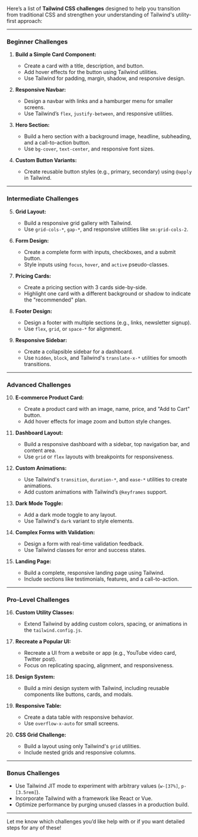 Here’s a list of **Tailwind CSS challenges** designed to help you transition from traditional CSS and strengthen your understanding of Tailwind's utility-first approach:

---

### **Beginner Challenges**

1. **Build a Simple Card Component:**

   - Create a card with a title, description, and button.
   - Add hover effects for the button using Tailwind utilities.
   - Use Tailwind for padding, margin, shadow, and responsive design.

2. **Responsive Navbar:**

   - Design a navbar with links and a hamburger menu for smaller screens.
   - Use Tailwind’s `flex`, `justify-between`, and responsive utilities.

3. **Hero Section:**

   - Build a hero section with a background image, headline, subheading, and a call-to-action button.
   - Use `bg-cover`, `text-center`, and responsive font sizes.

4. **Custom Button Variants:**
   - Create reusable button styles (e.g., primary, secondary) using `@apply` in Tailwind.

---

### **Intermediate Challenges**

5. **Grid Layout:**

   - Build a responsive grid gallery with Tailwind.
   - Use `grid-cols-*`, `gap-*`, and responsive utilities like `sm:grid-cols-2`.

6. **Form Design:**

   - Create a complete form with inputs, checkboxes, and a submit button.
   - Style inputs using `focus`, `hover`, and `active` pseudo-classes.

7. **Pricing Cards:**

   - Create a pricing section with 3 cards side-by-side.
   - Highlight one card with a different background or shadow to indicate the "recommended" plan.

8. **Footer Design:**

   - Design a footer with multiple sections (e.g., links, newsletter signup).
   - Use `flex`, `grid`, or `space-*` for alignment.

9. **Responsive Sidebar:**
   - Create a collapsible sidebar for a dashboard.
   - Use `hidden`, `block`, and Tailwind's `translate-x-*` utilities for smooth transitions.

---

### **Advanced Challenges**

10. **E-commerce Product Card:**

    - Create a product card with an image, name, price, and "Add to Cart" button.
    - Add hover effects for image zoom and button style changes.

11. **Dashboard Layout:**

    - Build a responsive dashboard with a sidebar, top navigation bar, and content area.
    - Use `grid` or `flex` layouts with breakpoints for responsiveness.

12. **Custom Animations:**

    - Use Tailwind's `transition`, `duration-*`, and `ease-*` utilities to create animations.
    - Add custom animations with Tailwind’s `@keyframes` support.

13. **Dark Mode Toggle:**

    - Add a dark mode toggle to any layout.
    - Use Tailwind's `dark` variant to style elements.

14. **Complex Forms with Validation:**

    - Design a form with real-time validation feedback.
    - Use Tailwind classes for error and success states.

15. **Landing Page:**
    - Build a complete, responsive landing page using Tailwind.
    - Include sections like testimonials, features, and a call-to-action.

---

### **Pro-Level Challenges**

16. **Custom Utility Classes:**

    - Extend Tailwind by adding custom colors, spacing, or animations in the `tailwind.config.js`.

17. **Recreate a Popular UI:**

    - Recreate a UI from a website or app (e.g., YouTube video card, Twitter post).
    - Focus on replicating spacing, alignment, and responsiveness.

18. **Design System:**

    - Build a mini design system with Tailwind, including reusable components like buttons, cards, and modals.

19. **Responsive Table:**

    - Create a data table with responsive behavior.
    - Use `overflow-x-auto` for small screens.

20. **CSS Grid Challenge:**
    - Build a layout using only Tailwind's `grid` utilities.
    - Include nested grids and responsive columns.

---

### **Bonus Challenges**

- Use Tailwind JIT mode to experiment with arbitrary values (`w-[37%]`, `p-[3.5rem]`).
- Incorporate Tailwind with a framework like React or Vue.
- Optimize performance by purging unused classes in a production build.

---

Let me know which challenges you’d like help with or if you want detailed steps for any of these!
